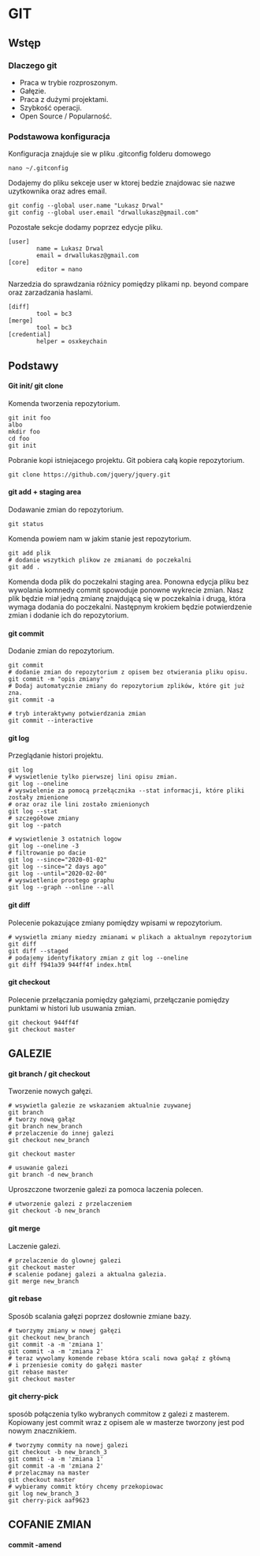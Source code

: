 # GIT

## Wstęp

### Dlaczego git
- Praca w trybie rozproszonym.
- Gałęzie.
- Praca z dużymi projektami.
- Szybkość operacji.
- Open Source / Popularność.

### Podstawowa konfiguracja 
Konfiguracja znajduje sie w pliku .gitconfig folderu domowego

    nano ~/.gitconfig
    
Dodajemy do pliku sekceje user w ktorej bedzie znajdowac sie nazwe uzytkownika
oraz adres email.
    
    git config --global user.name "Lukasz Drwal"
    git config --global user.email "drwallukasz@gmail.com"
    
Pozostałe sekcje dodamy poprzez edycje pliku.

    [user]
            name = Lukasz Drwal
            email = drwallukasz@gmail.com
    [core]
            editor = nano
            
Narzedzia do sprawdzania różnicy pomiędzy plikami np. beyond compare
oraz zarzadzania haslami.

    [diff]
            tool = bc3
    [merge]
            tool = bc3
    [credential]
            helper = osxkeychain
    

## Podstawy

#### Git init/ git clone

Komenda tworzenia repozytorium.
    
    git init foo
    albo 
    mkdir foo
    cd foo
    git init
    
Pobranie kopi istniejacego projektu.
Git pobiera całą kopie repozytorium.

    git clone https://github.com/jquery/jquery.git


#### git add + staging area
Dodawanie zmian do repozytorium.
    
    git status

Komenda powiem nam w jakim stanie jest repozytorium.

    git add plik
    # dodanie wszytkich plikow ze zmianami do poczekalni
    git add . 
Komenda doda plik do poczekalni staging area. Ponowna edycja pliku
bez wywolania komnedy commit spowoduje ponowne wykrecie zmian.
Nasz plik będzie miał jedną zmianę znajdującą się w poczekalnia i drugą, która wymaga dodania
do poczekalni. Następnym krokiem będzie potwierdzenie zmian i dodanie ich do repozytorium.

#### git commit
Dodanie zmian do repozytorium.

    git commit
    # dodanie zmian do repozytorium z opisem bez otwierania pliku opisu. 
    git commit -m "opis zmiany"
    # Dodaj automatycznie zmiany do repozytorium zplików, które git już zna.
    git commit -a 
    
    # tryb interaktywny potwierdzania zmian
    git commit --interactive


#### git log
Przeglądanie histori projektu.

    git log
    # wyswietlenie tylko pierwszej lini opisu zmian.
    git log --oneline
    # wyswielenie za pomocą przełącznika --stat informacji, które pliki zostały zmienione
    # oraz oraz ile lini zostało zmienionych
    git log --stat
    # szczegółowe zmiany
    git log --patch
    
    # wyswietlenie 3 ostatnich logow
    git log --oneline -3
    # filtrowanie po dacie
    git log --since="2020-01-02"
    git log --since="2 days ago"
    git log --until="2020-02-00"
    # wyswietlenie prostego graphu 
    git log --graph --online --all
    
#### git diff
Polecenie pokazujące zmiany pomiędzy wpisami w repozytorium.

    # wyswietla zmiany miedzy zmianami w plikach a aktualnym repozytorium
    git diff
    git diff --staged
    # podajemy identyfikatory zmian z git log --oneline
    git diff f941a39 944ff4f index.html
    
    
#### git checkout
Polecenie przełączania pomiędzy gałęziami, przełączanie pomiędzy punktami w histori
lub usuwania zmian.

    git checkout 944ff4f
    git checkout master

    
## GALEZIE

#### git branch / git checkout
Tworzenie nowych gałęzi.
    
    # wsywietla galezie ze wskazaniem aktualnie zuywanej
    git branch
    # tworzy nową gałąz
    git branch new_branch
    # przelaczenie do innej galezi
    git checkout new_branch
    
    git checkout master
    
    # usuwanie galezi
    git branch -d new_branch
    
Uproszczone tworzenie galezi za pomoca laczenia polecen.

    # utworzenie galezi z przelaczeniem
    git checkout -b new_branch

#### git merge
Laczenie galezi.

    # przelaczenie do glownej galezi
    git checkout master
    # scalenie podanej galezi a aktualna galezia.
    git merge new_branch
    
#### git rebase
Sposób scalania gałęzi poprzez dosłownie zmiane bazy.

    # tworzymy zmiany w nowej gałęzi 
    git checkout new_branch
    git commit -a -m 'zmiana 1'
    git commit -a -m 'zmiana 2'
    # teraz wywolamy komende rebase która scali nowa gałąź z główną
    # i przeniesie comity do gałęzi master
    git rebase master
    git checkout master
    
    
#### git cherry-pick
sposób połączenia tylko wybranych commitow z galezi z masterem.
Kopiowany jest commit wraz z opisem ale w masterze tworzony jest pod nowym znacznikiem.

    # tworzymy commity na nowej galezi
    git checkout -b new_branch_3
    git commit -a -m 'zmiana 1'
    git commit -a -m 'zmiana 2'
    # przelaczmay na master
    git checkout master
    # wybieramy commit który chcemy przekopiowac
    git log new_branch_3
    git cherry-pick aaf9623
    

## COFANIE ZMIAN

#### commit -amend


